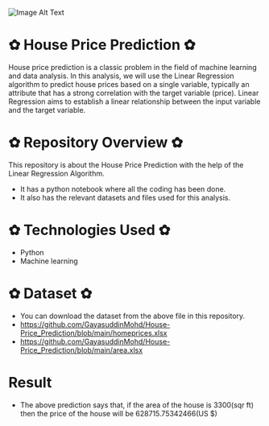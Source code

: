 ![Image Alt Text](https://thumbor.forbes.com/thumbor/fit-in/900x510/https://www.forbes.com/home-improvement/wp-content/uploads/2022/07/download-23.jpg)

# ✿ House Price Prediction ✿
House price prediction is a classic problem in the field of machine learning and data analysis. In this analysis, we will use the Linear Regression algorithm to predict house prices based on a single variable, typically an attribute that has a strong correlation with the target variable (price). Linear Regression aims to establish a linear relationship between the input variable and the target variable.

# ✿  Repository Overview  ✿
This repository is about the House Price Prediction with the help of the Linear Regression Algorithm.
   - It has a python notebook where all the coding has been done.
   - It also has the relevant datasets and files used for this analysis.

# ✿  Technologies Used  ✿
* Python
* Machine learning

# ✿  Dataset  ✿
* You can download the dataset from the above file in this repository.
* https://github.com/GayasuddinMohd/House-Price_Prediction/blob/main/homeprices.xlsx
* https://github.com/GayasuddinMohd/House-Price_Prediction/blob/main/area.xlsx

# Result 
* The above prediction says that, if the area of the house is 3300(sqr ft) then the price of the house will be 628715.75342466(US $)












  
